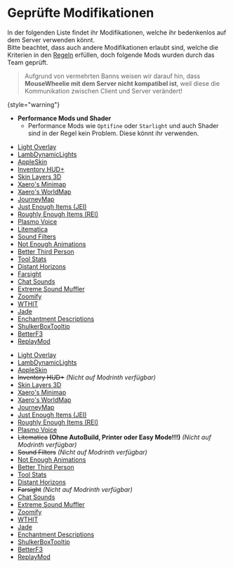 [rules]: rules.md "Zurück zu den Regeln"

[replaymod]: https://www.replaymod.com/

# Geprüfte Modifikationen

In der folgenden Liste findet ihr Modifikationen, welche ihr bedenkenlos auf dem Server verwenden
könnt.\
Bitte beachtet, dass auch andere Modifikationen erlaubt sind, welche die Kriterien in
den [Regeln][rules] erfüllen, doch folgende Mods wurden durch das Team geprüft.

> Aufgrund von vermehrten Banns weisen wir darauf hin, dass **MouseWheelie mit dem Server nicht
> kompatibel ist**, weil diese die Kommunikation zwischen Client und Server verändert!
>
{style="warning"}

- **Performance Mods und Shader**
    - Performance Mods wie `Optifine` oder `Starlight` und auch Shader sind in der Regel kein Problem.
      Diese könnt ihr verwenden.

<tabs>
<tab title="CurseForge" group-key="mod-launcher-curse-forge">

- [Light Overlay](https://www.curseforge.com/minecraft/mc-mods/light-overlay)
- [LambDynamicLights](https://www.curseforge.com/minecraft/mc-mods/lambdynamiclights)
- [AppleSkin](https://www.curseforge.com/minecraft/mc-mods/appleskin)
- [Inventory HUD+](https://www.curseforge.com/minecraft/mc-mods/inventory-hud-forge)
- [Skin Layers 3D](https://www.curseforge.com/minecraft/mc-mods/skin-layers-3d)
- [Xaero's Minimap](https://www.curseforge.com/minecraft/mc-mods/xaeros-minimap)
- [Xaero's WorldMap](https://www.curseforge.com/minecraft/mc-mods/xaeros-world-map)
- [JourneyMap](https://www.curseforge.com/minecraft/mc-mods/journeymap)
- [Just Enough Items (JEI)](https://www.curseforge.com/minecraft/mc-mods/jei)
- [Roughly Enough Items (REI)](https://www.curseforge.com/minecraft/mc-mods/roughly-enough-items)
- [Plasmo Voice](https://www.curseforge.com/minecraft/mc-mods/plasmo-voice)
- [Litematica](https://www.curseforge.com/minecraft/mc-mods/litematica)
- [Sound Filters](https://www.curseforge.com/minecraft/mc-mods/sound-filters)
- [Not Enough Animations](https://www.curseforge.com/minecraft/mc-mods/not-enough-animations)
- [Better Third Person](https://www.curseforge.com/minecraft/mc-mods/better-third-person)
- [Tool Stats](https://www.curseforge.com/minecraft/mc-mods/tool-stats)
- [Distant Horizons](https://www.curseforge.com/minecraft/mc-mods/distant-horizons)
- [Farsight](https://www.curseforge.com/minecraft/mc-mods/farsight)
- [Chat Sounds](https://www.curseforge.com/minecraft/mc-mods/chat-sounds)
- [Extreme Sound Muffler](https://www.curseforge.com/minecraft/mc-mods/extreme-sound-muffler)
- [Zoomify](https://www.curseforge.com/minecraft/mc-mods/zoomify)
- [WTHIT](https://www.curseforge.com/minecraft/mc-mods/wthit)
- [Jade](https://www.curseforge.com/minecraft/mc-mods/jade)
- [Enchantment Descriptions](https://www.curseforge.com/minecraft/mc-mods/enchantment-descriptions)
- [ShulkerBoxTooltip](https://www.curseforge.com/minecraft/mc-mods/shulkerboxtooltip)
- [BetterF3](https://www.curseforge.com/minecraft/mc-mods/betterf3)
- [ReplayMod][replaymod]

</tab>
<tab title="Modrinth" group-key="mod-launcher-modrinth">

- [Light Overlay](https://modrinth.com/mod/light-overlay)
- [LambDynamicLights](https://modrinth.com/mod/lambdynamiclights)
- [AppleSkin](https://modrinth.com/mod/appleskin)
- ~~Inventory HUD+~~ _(Nicht auf Modrinth verfügbar)_
- [Skin Layers 3D](https://modrinth.com/mod/3dskinlayers)
- [Xaero's Minimap](https://modrinth.com/mod/xaeros-minimap)
- [Xaero's WorldMap](https://modrinth.com/mod/xaeros-world-map)
- [JourneyMap](https://modrinth.com/mod/journeymap)
- [Just Enough Items (JEI)](https://modrinth.com/mod/jei)
- [Roughly Enough Items (REI)](https://modrinth.com/mod/rei)
- [Plasmo Voice](https://modrinth.com/plugin/plasmo-voice)
- ~~Litematica~~ **(Ohne AutoBuild, Printer oder Easy Mode!!!)** _(Nicht auf Modrinth verfügbar)_
- ~~Sound Filters~~ _(Nicht auf Modrinth verfügbar)_
- [Not Enough Animations](https://modrinth.com/mod/not-enough-animations)
- [Better Third Person](https://modrinth.com/mod/better-third-person)
- [Tool Stats](https://modrinth.com/mod/tool-stats)
- [Distant Horizons](https://modrinth.com/mod/distanthorizons)
- ~~Farsight~~ _(Nicht auf Modrinth verfügbar)_
- [Chat Sounds](https://modrinth.com/mod/chatsounds)
- [Extreme Sound Muffler](https://modrinth.com/mod/extreme_sound_muffler)
- [Zoomify](https://modrinth.com/mod/zoomify)
- [WTHIT](https://modrinth.com/mod/wthit)
- [Jade](https://modrinth.com/mod/jade)
- [Enchantment Descriptions](https://modrinth.com/mod/enchantment-descriptions)
- [ShulkerBoxTooltip](https://modrinth.com/mod/shulkerboxtooltip)
- [BetterF3](https://modrinth.com/mod/betterf3)
- [ReplayMod][replaymod]

</tab>
</tabs>